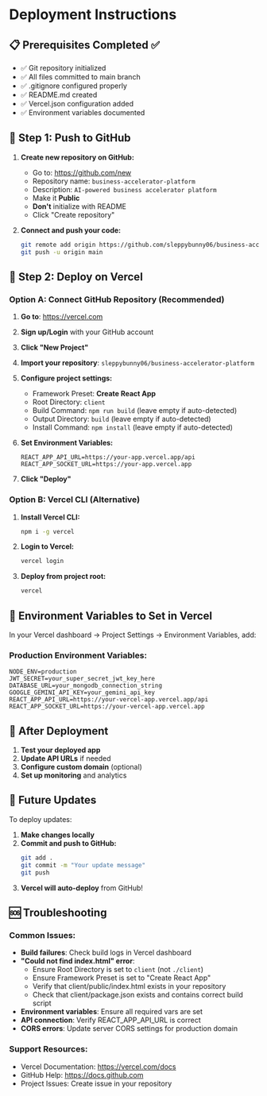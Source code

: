 # Deployment Instructions

## 📋 Prerequisites Completed ✅
- ✅ Git repository initialized
- ✅ All files committed to main branch
- ✅ .gitignore configured properly
- ✅ README.md created
- ✅ Vercel.json configuration added
- ✅ Environment variables documented

## 🔗 Step 1: Push to GitHub

1. **Create new repository on GitHub:**
   - Go to: https://github.com/new
   - Repository name: `business-accelerator-platform`
   - Description: `AI-powered business accelerator platform`
   - Make it **Public**
   - **Don't** initialize with README
   - Click "Create repository"

2. **Connect and push your code:**
   ```bash
   git remote add origin https://github.com/sleppybunny06/business-accelerator-platform.git
   git push -u origin main
   ```

## 🚀 Step 2: Deploy on Vercel

### Option A: Connect GitHub Repository (Recommended)
1. **Go to**: https://vercel.com
2. **Sign up/Login** with your GitHub account
3. **Click "New Project"**
4. **Import your repository**: `sleppybunny06/business-accelerator-platform`
5. **Configure project settings:**
   - Framework Preset: **Create React App**
   - Root Directory: `client`
   - Build Command: `npm run build` (leave empty if auto-detected)
   - Output Directory: `build` (leave empty if auto-detected)
   - Install Command: `npm install` (leave empty if auto-detected)

6. **Set Environment Variables:**
   ```
   REACT_APP_API_URL=https://your-app.vercel.app/api
   REACT_APP_SOCKET_URL=https://your-app.vercel.app
   ```

7. **Click "Deploy"**

### Option B: Vercel CLI (Alternative)
1. **Install Vercel CLI:**
   ```bash
   npm i -g vercel
   ```

2. **Login to Vercel:**
   ```bash
   vercel login
   ```

3. **Deploy from project root:**
   ```bash
   vercel
   ```

## 🔧 Environment Variables to Set in Vercel

In your Vercel dashboard → Project Settings → Environment Variables, add:

### Production Environment Variables:
```
NODE_ENV=production
JWT_SECRET=your_super_secret_jwt_key_here
DATABASE_URL=your_mongodb_connection_string
GOOGLE_GEMINI_API_KEY=your_gemini_api_key
REACT_APP_API_URL=https://your-vercel-app.vercel.app/api
REACT_APP_SOCKET_URL=https://your-vercel-app.vercel.app
```

## 📝 After Deployment

1. **Test your deployed app**
2. **Update API URLs** if needed
3. **Configure custom domain** (optional)
4. **Set up monitoring** and analytics

## 🔄 Future Updates

To deploy updates:
1. **Make changes locally**
2. **Commit and push to GitHub:**
   ```bash
   git add .
   git commit -m "Your update message"
   git push
   ```
3. **Vercel will auto-deploy** from GitHub!

## 🆘 Troubleshooting

### Common Issues:
- **Build failures**: Check build logs in Vercel dashboard
- **"Could not find index.html" error**: 
  - Ensure Root Directory is set to `client` (not `./client`)
  - Ensure Framework Preset is set to "Create React App"
  - Verify that client/public/index.html exists in your repository
  - Check that client/package.json exists and contains correct build script
- **Environment variables**: Ensure all required vars are set
- **API connection**: Verify REACT_APP_API_URL is correct
- **CORS errors**: Update server CORS settings for production domain

### Support Resources:
- Vercel Documentation: https://vercel.com/docs
- GitHub Help: https://docs.github.com
- Project Issues: Create issue in your repository